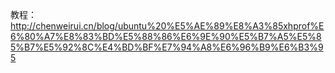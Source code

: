 教程：http://chenweirui.cn/blog/ubuntu%20%E5%AE%89%E8%A3%85xhprof%E6%80%A7%E8%83%BD%E5%88%86%E6%9E%90%E5%B7%A5%E5%85%B7%E5%92%8C%E4%BD%BF%E7%94%A8%E6%96%B9%E6%B3%95